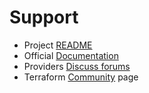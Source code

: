 # Support

* Project [README](../README.md)
* Official [Documentation](https://registry.terraform.io/providers/hashicorp/local/latest/docs)
* Providers [Discuss forums](https://discuss.hashicorp.com/c/terraform-providers/31)
* Terraform [Community](https://www.terraform.io/community.html) page
